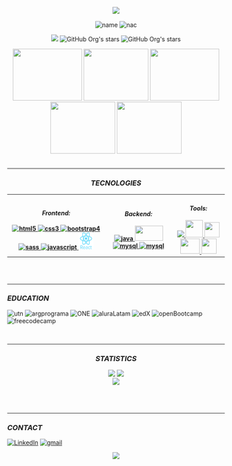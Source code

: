 <div align="center">

  <img src="https://media1.giphy.com/media/v1.Y2lkPTc5MGI3NjExNDFoaTRzbDNkemd1eHBrZzV4YnFua2h5YXNtM3AxMGNpNmZheTBnciZlcD12MV9pbnRlcm5hbF9naWZfYnlfaWQmY3Q9cw/Qo2dupDib32rkTY4hX/giphy.gif" width="400"><br>
  
  ![name](https://img.shields.io/badge/DEV:-Gian%20Franco%20Crova-red.svg?style=for-the-badge) ![nac](https://img.shields.io/badge/Buenos%20Aires-Argentina-lightblue?style=for-the-badge)
 
  ![](https://komarev.com/ghpvc/?username=gfCrova&label=PROFILE+VIEWS)  ![GitHub Org's stars](https://img.shields.io/github/stars/gfCrova?style=social)  ![GitHub Org's stars](https://img.shields.io/github/followers/gfCrova?style=social)

   <div>
    <img src="https://media2.giphy.com/media/xULW8l2gXuRPmsQe8U/giphy.gif?cid=ecf05e47ptttkawt9dblctxuhb714vwk486cl1z39xbz1jhq&ep=v1_gifs_related&rid=giphy.gif&ct=s" width="160" height="120"/>
    <img src="https://media2.giphy.com/media/xULW8l2gXuRPmsQe8U/giphy.gif?cid=ecf05e47ptttkawt9dblctxuhb714vwk486cl1z39xbz1jhq&ep=v1_gifs_related&rid=giphy.gif&ct=s" width="150" height="120"/>
    <img src="https://media2.giphy.com/media/xULW8l2gXuRPmsQe8U/giphy.gif?cid=ecf05e47ptttkawt9dblctxuhb714vwk486cl1z39xbz1jhq&ep=v1_gifs_related&rid=giphy.gif&ct=s" width="160" height="120"/>
    <img src="https://media2.giphy.com/media/xULW8l2gXuRPmsQe8U/giphy.gif?cid=ecf05e47ptttkawt9dblctxuhb714vwk486cl1z39xbz1jhq&ep=v1_gifs_related&rid=giphy.gif&ct=s" width="150" height="120"/>
    <img src="https://media2.giphy.com/media/xULW8l2gXuRPmsQe8U/giphy.gif?cid=ecf05e47ptttkawt9dblctxuhb714vwk486cl1z39xbz1jhq&ep=v1_gifs_related&rid=giphy.gif&ct=s" width="150" height="120"/>
  </div>
  
</div>

<br>

<hr>

<h3 align="center"><i>TECNOLOGIES</i></h3>

<table align="center">
  <th>
    <h4><i>Frontend:</i></h4>
    <a href="https://developer.mozilla.org/es/docs/Web/HTML" target="_blank"> 
      <img src="https://github.com/gfCrova/gfCrova/assets/103906625/610d3e76-6a38-4fb1-9bf0-c95b22d3d107" alt="html5" width="35" height="35"/> 
    </a>
    <a href="https://developer.mozilla.org/es/docs/Web/CSS" target="_blank"> 
      <img src="https://github.com/gfCrova/gfCrova/assets/103906625/cb179641-fe33-491a-a641-c19983ea90c9" alt="css3" width="35" height="35"/> 
    </a>
    <a href="https://getbootstrap.com/" target="_blank"> 
      <img src="https://github.com/gfCrova/gfCrova/assets/103906625/b67713a5-f7e2-4e65-8442-13eef0279393" alt="bootstrap4" width="35" height="35"/> 
    </a>
    <a href="https://sass-lang.com/" target="_blank"> <img src="https://upload.wikimedia.org/wikipedia/commons/9/96/Sass_Logo_Color.svg" alt="sass" width="35" height="35"/> </a> 
    <a href="https://developer.mozilla.org/en-US/docs/Web/JavaScript" target="_blank"> <img src="https://github.com/gfCrova/gfCrova/assets/103906625/69c414fb-69e8-4a9f-9db4-4ba4bab6af8c" alt="javascript" width="35" height="35"/> </a>
    <a href="https://reactjs.org/" target="_blank"> <img src="https://raw.githubusercontent.com/devicons/devicon/master/icons/react/react-original-wordmark.svg" alt="react" width="35" height="40"/> </a>
  </th>
  <th>
    <h4><i>Backend:</i></h4>
    <a href="https://www.java.com/es/" target="_blank"> <img src="https://cdn.icon-icons.com/icons2/2415/PNG/512/java_original_logo_icon_146458.png" alt="java" width="35" height="45"/> </a>
    <a href="https://spring.io/" target="_blank"> <img src="https://upload.wikimedia.org/wikipedia/commons/thumb/4/44/Spring_Framework_Logo_2018.svg/250px-Spring_Framework_Logo_2018.svg.png" width="65" height="35"/> </a>
    <a href="https://www.mysql.com/" target="_blank"> <img src="https://github.com/gfCrova/gfCrova/assets/103906625/ae96145c-b3c6-4468-8c9c-a10f736d6a63" alt="mysql" width="35" height="35"/> </a>
    <a href="https://www.postgresql.org/" target="_blank"> <img src="https://upload.wikimedia.org/wikipedia/commons/thumb/2/29/Postgresql_elephant.svg/200px-Postgresql_elephant.svg.png" alt="mysql" width="30" height="35"/> </a> 
  </th>
  <th>
    <h4><i>Tools:</i></h4>
    <a href="https://git-scm.com/"> <img src="https://git-scm.com/images/logos/downloads/Git-Icon-1788C.png" width="35"/> </a>
    <a href="https://www.docker.com/"> <img src="https://github.com/gfCrova/gfCrova/assets/103906625/b2384a0f-2416-47a0-af25-daae6d798b6c" width="40" height="40"/> </a>
    <a href="https://junit.org/junit5/"> <img src="https://github.com/gfCrova/gfCrova/assets/103906625/677b6e32-bf6b-49b2-a465-627d1f79ca18" width="35" height="35"/> </a>
    <a href="https://www.postman.com/"> <img src="https://user-images.githubusercontent.com/103906625/227739786-11dfe662-53c8-492e-b17a-b47b9ab37977.png" width="45" height="35"/> </a>
    <a href="https://insomnia.rest/"> <img src="https://github.com/gfCrova/gfCrova/assets/103906625/650cfa1d-7889-49a8-9ed4-5a3c24dcb38b" width="35" height="35"/> </a>
  </th>
</table>

<br><br>

<hr>

<h3><i>EDUCATION</i></h3>

![utn](https://img.shields.io/badge/UTN-white.svg?style=for-the-badge&logo=accenture&logoColor=black)
![argprograma](https://img.shields.io/badge/argPrograma-black.svg?style=for-the-badge)
![ONE](https://img.shields.io/badge/ONE-orange?style=for-the-badge&logo=oracle&logoColor=black)
![aluraLatam](https://img.shields.io/badge/AluraLatam-blue.svg?style=for-the-badge&logo=amazon&logoColor=white)
![edX](https://img.shields.io/badge/edX-%2302262B.svg?style=for-the-badge&logo=edX&logoColor=white)
![openBootcamp](https://img.shields.io/badge/openBootcamp-lightblue?style=for-the-badge&logo=opera&logoColor=darkblue)
![freecodecamp](https://img.shields.io/badge/freecodecamp-darkblue.svg?style=for-the-badge&logo=freecodecamp&logoColor=white)

<br><hr>

<h3 align="center"><i>STATISTICS</i></h3>

<div align="center">
  
  <div>
    <img src="https://github-readme-stats.vercel.app/api?username=gfCrova&show_icons=true&theme=tokyonight" width="425" />
    <img src="https://github-readme-stats.vercel.app/api/top-langs/?username=gfCrova&langs_count=8&layout=compact&theme=tokyonight" width="280" />
  </div>
  
  <div align="center">
  <img width="710" src="https://github-profile-trophy.vercel.app/?username=gfCrova&theme=tokyonight">
  </div>
  
</div>

<br><br>

<hr>

<h3><i>CONTACT</i></h3>

[![LinkedIn][linkedin-shield]](https://www.linkedin.com/in/gian-crova/)
[![gmail][gmail-shield]](mailto:giancrova.cl5@gmail.com)

[linkedin-shield]: https://img.shields.io/badge/LinkedIn-blue.svg?style=for-the-badge&logo=linkedin&logoColor=white
[gmail-shield]: https://img.shields.io/badge/Gmail-D14836?style=for-the-badge&logo=gmail&logoColor=white

<div align="center">
  <img src="https://capsule-render.vercel.app/api?type=waving&color=timeGradient&height=100&section=footer&text=&fontSize=50&fontAlignY=65&animation=scaleIn"/>
</div>
